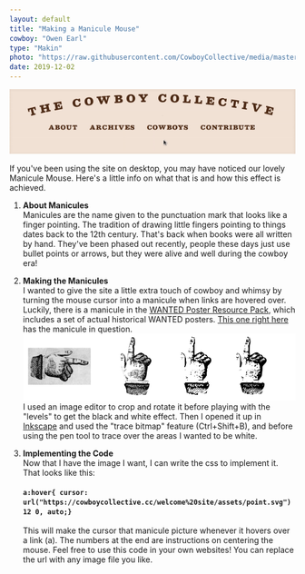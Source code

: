 ```yaml
---
layout: default
title: "Making a Manicule Mouse"
cowboy: "Owen Earl"
type: "Makin"
photo: "https://raw.githubusercontent.com/CowboyCollective/media/master/manicule.gif"
date: 2019-12-02
---
```

![Manicule Mouse](https://raw.githubusercontent.com/CowboyCollective/media/master/manicule.gif)

If you've been using the site on desktop, you may have noticed our lovely Manicule Mouse. Here's a little info on what that is and how this effect is achieved.

1. **About Manicules**<br>
Manicules are the name given to the punctuation mark that looks like a finger pointing. The tradition of drawing little fingers pointing to things dates back to the 12th
century.  That's back when books were all written by hand. They've been phased out recently, people these days just use bullet points or arrows, but they were alive and well during the cowboy era!

2. **Making the Manicules**<br>
I wanted to give the site a little extra touch of cowboy and whimsy by turning the mouse cursor into a manicule when links are hovered over. Luckily, there is a manicule in the [WANTED Poster Resource Pack](https://cowboycollective.cc/2019/12/01/WANTEDPosters.html), which includes a set of actual historical WANTED posters. [This one right here](https://raw.githubusercontent.com/CowboyCollective/Wanted-Posters/master/Refrences/John%20Wilkes%20Booth.jpg) has the manicule in question.
![Manicule Mouse](https://raw.githubusercontent.com/CowboyCollective/media/master/manicule.png)
I used an image editor to crop and rotate it before playing with the "levels" to get the black and white effect. Then I opened it up in [Inkscape](https://inkscape.org/) and used the "trace bitmap" feature (Ctrl+Shift+B), and before using the pen tool to trace over the areas I wanted to be white.

2. **Implementing the Code**<br>
Now that I have the image I want, I can write the css to implement it. That looks like this:<br><br>
**`a:hover{ cursor: url("https://cowboycollective.cc/welcome%20site/assets/point.svg") 12 0, auto;}`**<br><br>
This will make the cursor that manicule picture whenever it hovers over a link (a). The numbers at the end are instructions on centering the mouse. Feel free to use this code in your own websites! You can replace the url with any image file you like.

